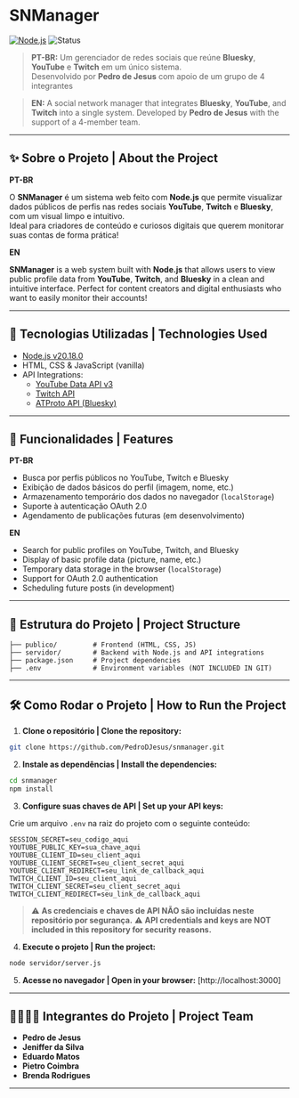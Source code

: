 # SNManager

[![Node.js](https://img.shields.io/badge/Node.js-v20.18.0-brightgreen?logo=node.js)](https://nodejs.org/)
![Status](https://img.shields.io/badge/status-em%20desenvolvimento-blue)

> **PT-BR:** Um gerenciador de redes sociais que reúne **Bluesky**, **YouTube** e **Twitch** em um único sistema.  
> Desenvolvido por **Pedro de Jesus** com apoio de um grupo de 4 integrantes

> **EN:** A social network manager that integrates **Bluesky**, **YouTube**, and **Twitch** into a single system.
> Developed by **Pedro de Jesus** with the support of a 4-member team.

---

## ✨ Sobre o Projeto | About the Project

**PT-BR**

O **SNManager** é um sistema web feito com **Node.js** que permite visualizar dados públicos de perfis nas redes sociais **YouTube**, **Twitch** e **Bluesky**, com um visual limpo e intuitivo.  
Ideal para criadores de conteúdo e curiosos digitais que querem monitorar suas contas de forma prática!

**EN**

**SNManager** is a web system built with **Node.js** that allows users to view public profile data from **YouTube**, **Twitch**, and **Bluesky** in a clean and intuitive interface.
Perfect for content creators and digital enthusiasts who want to easily monitor their accounts!

---

## 🚀 Tecnologias Utilizadas | Technologies Used

- [Node.js v20.18.0](https://nodejs.org/)
- HTML, CSS & JavaScript (vanilla)
- API Integrations:
  - [YouTube Data API v3](https://developers.google.com/youtube/v3)
  - [Twitch API](https://dev.twitch.tv/docs/)
  - [ATProto API (Bluesky)](https://atproto.com/)

---

## 🧩 Funcionalidades | Features

**PT-BR**
- Busca por perfis públicos no YouTube, Twitch e Bluesky
- Exibição de dados básicos do perfil (imagem, nome, etc.)
- Armazenamento temporário dos dados no navegador (`localStorage`)
- Suporte à autenticação OAuth 2.0
- Agendamento de publicações futuras (em desenvolvimento)

**EN**
- Search for public profiles on YouTube, Twitch, and Bluesky
- Display of basic profile data (picture, name, etc.)
- Temporary data storage in the browser (`localStorage`)
- Support for OAuth 2.0 authentication
- Scheduling future posts (in development)
---

## 📁 Estrutura do Projeto | Project Structure

```
├── publico/         # Frontend (HTML, CSS, JS)
├── servidor/        # Backend with Node.js and API integrations
├── package.json     # Project dependencies
├── .env             # Environment variables (NOT INCLUDED IN GIT)
```

---

## 🛠️ Como Rodar o Projeto | How to Run the Project

1. **Clone o repositório | Clone the repository:**

```bash
git clone https://github.com/PedroDJesus/snmanager.git
```

2. **Instale as dependências | Install the dependencies:**

```bash
cd snmanager
npm install
```

3. **Configure suas chaves de API | Set up your API keys:**

Crie um arquivo `.env` na raiz do projeto com o seguinte conteúdo:

```env
SESSION_SECRET=seu_codigo_aqui
YOUTUBE_PUBLIC_KEY=sua_chave_aqui
YOUTUBE_CLIENT_ID=seu_client_aqui
YOUTUBE_CLIENT_SECRET=seu_client_secret_aqui
YOUTUBE_CLIENT_REDIRECT=seu_link_de_callback_aqui
TWITCH_CLIENT_ID=seu_client_aqui
TWITCH_CLIENT_SECRET=seu_client_secret_aqui
TWITCH_CLIENT_REDIRECT=seu_link_de_callback_aqui
```

> ⚠️ **As credenciais e chaves de API NÃO são incluídas neste repositório por segurança.**
> ⚠️ **API credentials and keys are NOT included in this repository for security reasons.**

4. **Execute o projeto | Run the project:**

```bash
node servidor/server.js
```

5. **Acesse no navegador | Open in your browser:**
[http://localhost:3000]

---

## 👨‍👩‍👧‍👦 Integrantes do Projeto | Project Team

- **Pedro de Jesus**
- **Jeniffer da Silva**
- **Eduardo Matos**
- **Pietro Coimbra**
- **Brenda Rodrigues**

---
